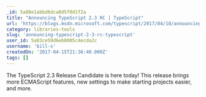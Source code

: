 ```yaml
---
_id: 5a88e1abbd6dca0d5f0d1f2a
title: "Announcing TypeScript 2.3 RC | TypeScript"
url: 'https://blogs.msdn.microsoft.com/typescript/2017/04/10/announcing-typescript-2-3-rc/'
category: libraries-tools
slug: 'announcing-typescript-2-3-rc-typescript'
user_id: 5a83ce59d6eb0005c4ecda2c
username: 'bill-s'
createdOn: '2017-04-15T21:36:40.000Z'
tags: []
---
```


The TypeScript 2.3 Release Candidate is here today! This release brings more ECMAScript features, new settings to make starting projects easier, and more.
